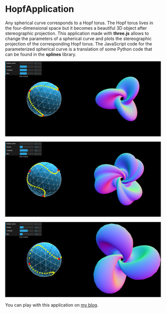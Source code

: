 # HopfApplication

Any spherical curve corresponds to a Hopf torus. The Hopf torus lives in the four-dimensional space but it becomes a beautiful 3D object after stereographic projection. This application made with **three.js** allows to change the parameters of a spherical curve and plots the stereographic projection of the corresponding Hopf torus. The JavaScript code for the parameterized spherical curve is a translation of some Python code that can be found in the **splines** library.  

![](https://raw.githubusercontent.com/stla/HopfApplication/main/screenshots/screenshot1.png)

![](https://raw.githubusercontent.com/stla/HopfApplication/main/screenshots/screenshot2.png)

![](https://raw.githubusercontent.com/stla/HopfApplication/main/screenshots/screenshot3.png)

You can play with this application on [my blog](https://laustep.github.io/stlahblog/frames/threejs_HopfApp.html).